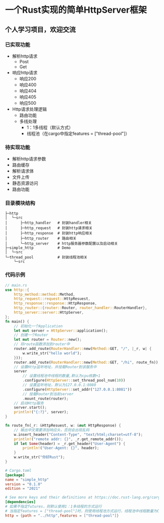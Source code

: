 # 一个Rust实现的简单HttpServer框架

## 个人学习项目，欢迎交流

### 已实现功能
- 解析http请求
    - Post
    - Get
- 响应http请求
    - 响应200
    - 响应400
    - 响应404
    - 响应405
    - 响应500
- Http请求处理逻辑
    - 路由功能
    - 多线处理
        - 1：1多线程（默认方式）
        - 线程池（在cargo中指定features = ["thread-pool"]）


### 待实现功能
- 解析http请求参数
- 路由缓存
- 解析请求体
- 文件上传
- 静态资源访问
- 路由功能


### 目录模块结构
```
├─http
│  └─src
│      ├─http_handler   # 封装handler相关
│      ├─http_request   # 封装http请求相关
│      ├─http_response  # 封装http响应相关
│      ├─http_router    # 路由相关
│      └─http_server    # http服务器参数配置以及启动相关
├─simple_http           # Demo
│  └─src
└─thread_pool           # 封装线程池相关
    └─src
```

### 代码示例
```rust
// main.rs
use http::{
    http_method::method::Method,
    http_request::request::HttpResuest,
    http_response::response::HttpResponse,
    http_router::{router::Router, router_handler::RouterHandler},
    http_server::server::HttpServer,
};
fn main() {
    // 初始化一个Application
    let mut server = HttpServer::application();
    // 创建一个Router
    let mut router = Router::new();
    // 将route函数添加到router中
    router.add_route(RouterHandler::new(Method::GET, "/", |_r, w| {
        w.write_str("hello world");
    }));
    router.add_route(RouterHandler::new(Method::GET, "/hi", route_fn));
    // 设置Http监听地址，并挂载Router到该服务中
    server
        // 设置线程池中线程的数量,默认为cpu核数+1
        .configure(HttpServer::set_thread_pool_num(10))
        // 设置监听地址，默认为127.0.0.1:8080
        .configure(HttpServer::set_addr("127.0.0.1:8081"))
        // 挂载Router到当前server
        .mount_route(router);
    // 启动Http服务
    server.start();
    println!("{:?}", server);
}

fn route_fn(_r: &HttpResuest, w: &mut HttpResponse) {
    // 输出中文需要添加响应头，否则会出现乱码
    w.insert_header("Content-Type", "text/html;charset=utf-8");
    println!("remote addr: {}", _r.get_remote_addr());
    if let Some(header) = _r.get_header("User-Agent") {
        println!("User-Agent: {}", header);
    }
    w.write_str("你好Rust");
}
```

```toml
# Cargo.toml
[package]
name = "simple_http"
version = "0.1.0"
edition = "2021"

# See more keys and their definitions at https://doc.rust-lang.org/cargo/reference/manifest.html
[dependencies]
# 如果不指定futures，则默认使用1：1多线程的方式运行
# 当指定features = ["thread-pool"]时，则使用线程池方式运行，线程池中线程数量为CPU核心数+1，也可以通过 HttpServer::set_thread_pool_num(num) 自定义线程池中的线程数量
http = {path = "../http",features = ["thread-pool"]}
```